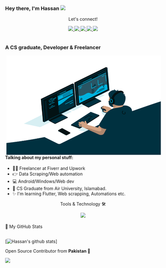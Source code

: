 <!--
**evilgenius786/evilgenius786** is a ✨ _special_ ✨ repository because its `README.md` (this file) appears on your GitHub profile.

Here are some ideas to get you started:

- 🔭 I’m currently working on ...
- 🌱 I’m currently learning ...
- 👯 I’m looking to collaborate on ...
- 🤔 I’m looking for help with ...
- 💬 Ask me about ...
- 📫 How to reach me: ...
- 😄 Pronouns: ...
- ⚡ Fun fact: ...
-->
### Hey there, I'm  Hassan <img src="https://media.giphy.com/media/hvRJCLFzcasrR4ia7z/giphy.gif" width="25px">

<div align="center">
<p align="center">Let's connect!</p>

<a href="https://www.facebook.com/evilgenius786/">
    <img src="https://static.xx.fbcdn.net/rsrc.php/yD/r/d4ZIVX-5C-b.ico?_nc_eui2=AeFk0w9o7PzxtXwIY-CspdLRaBWfmC2eGbdoFZ-YLZ4Zt9hIvpQoJVF7mUsk4Az2p_oWB8MwKmvBv-YDMahkkg0Y" />
</a>

<a href="https://www.linkedin.com/in/evil-genius/">
    <img src="https://static-exp1.licdn.com/sc/h/al2o9zrvru7aqj8e1x2rzsrca" />
</a>

<a href="https://www.instagram.com/evilgenius786/">
    <img src="https://img.shields.io/badge/Instagram-E4405F?style=for-the-badge&logo=instagram&logoColor=white" />
</a>


<a href="https://www.fiverr.com/muhammadhassan7">
    <img src="https://npm-assets.fiverrcdn.com/assets/layout/favicon-32x32.3ac9a80.png" />
</a>


<a href="https://www.upwork.com/freelancers/~014001996e6b483c27">
    <img src="https://www.upwork.com/favicon.ico" />
</a>
</div>

<br>

### A CS graduate, Developer & Freelancer

<img align="right" alt="GIF" src="code.gif" width="500" height="320" />

#### Talking about my personal stuff:

- 🙋‍♂️ Freelancer at Fiverr and Upwork
- 👉 Data Scraping/Web automation
- 💻 Android/Windows/Web dev
- 📑 CS Graduate from Air University, Islamabad.
- ✨ I'm learning Flutter, Web scrapping, Automations etc.


<div align="center">
<p align="center">Tools & Technology 🛠</p>

<img src="https://img.shields.io/badge/Python-FFD43B?style=for-the-badge&logo=python&logoColor=darkgreen" />

</div>

<br>

<summary>📝 My GitHub Stats</summary>
<br>

[![Hassan's github stats](https://github-readme-stats.vercel.app/api?username=evilgenius786&theme=gotham)]


Open Source Contributor from <b>Pakistan<b> 💚

![](https://visitor-badge.glitch.me/badge?page_id=evilgenius786.evilgenius786)
